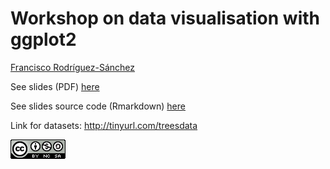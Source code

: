 # Workshop on data visualisation with ggplot2

[Francisco Rodríguez-Sánchez](https://bit.ly/frod_san)

See slides (PDF) [here](https://github.com/Pakillo/ggplot-intro/raw/master/ggplot_intro.pdf)

See slides source code (Rmarkdown) [here](https://github.com/ggplot-intro/blob/master/ggplot_intro.Rmd)

Link for datasets: http://tinyurl.com/treesdata


![](images/CC-BY-NC-SA_logo.png)
